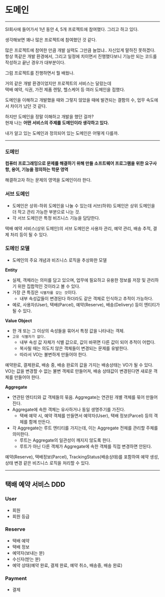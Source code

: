 # 도메인

---

SI회사에 들어가서 1년 동안 4, 5개 프로젝트에 참여했다. 그리고 하고 있다.

생각해보면 꽤나 많은 프로젝트에 참여했던 것 같다. 

많은 프로젝트에 참여한 만큼 개발 실력도 그만큼 늘었냐.. 자신있게 말하진 못하겠다.<br>
항상 똑같은 개발 환경에서, 그리고 일정에 치이면서 진행했다보니 기능만 되는 코드를 작성하고 끝난 경우가 대부분이다.

그럼 프로젝트를 진행하면서 뭘 배웠나.

거의 같은 개발 환경이었지만 프로젝트의 서비스는 달랐는데<br>
택배 예약, 식권, 가전 제품 렌탈, 헬스케어 등 여러 도메인을 접했다.

도메인을 이해하고 개발했을 때와 그렇지 않았을 때에 발견되는 결함의 수, 업무 속도에서 차이가 났던 것 같다.

하지만 도메인을 정말 이해하고 개발을 했던 걸까?<br>
현재 나는 **어떤 서비스의 주제를 도메인이라 생각하고 있다.** 

내가 알고 있는 도메인과 정의되어 있는 도메인은 어떻게 다를까.

---

### 도메인
**컴퓨터 프로그래밍으로 문제를 해결하기 위해 만들 소프트웨어 프로그램을 위한 요구사항, 용어, 기능을 정의하는 학문 영역**

해결하고자 하는 문제의 영역을 도메인이라 한다.

### 서브 도메인
- 도메인은 상위-하위 도메인을 나눌 수 있는데 서브(하위) 도메인은 상위 도메인을 더 작고 관리 가능한 부분으로 나눈 것.
- 각 서브 도메인은 특정 비즈니스 기능을 담당한다.

택배 예약 서비스(상위 도메인)의 서브 도메인은 사용자 관리, 예약 관리, 배송 추적, 결제 처리 등이 될 수 있다.

### 도메인 모델
- 도메인의 주요 개념과 비즈니스 로직을 추상화한 모델

**Entity**
- 실제, 객체라는 의미를 담고 있으며, 업무에 필요하고 유용한 정보를 저장 및 관리하기 위한 집합적인 것이라고 볼 수 있다.
- 가장 큰 특징은 `식별자를 갖는 것`이다.
  - 내부 속성값들이 변경된다 하더라도 같은 객체로 인식하고 추적이 가능하다.
- 예로, 사용자(User), 택배(Parcel), 예약(Reserve), 배송(Delivery) 등이 엔티티가 될 수 있다.

**Value Object**
- 한 개 또는 그 이상의 속성들을 묶어서 특정 값을 나타내는 객체.
- `고유 식별자가 없다.`
  - 내부 속성 값 자체가 식별 값으로, 값이 바뀌면 다른 값이 되어 추적이 어렵다.
  - 복사될 때는 의도치 않은 객체들이 변경되는 문제를 유발한다.
  - 따라서 VO는 불변하게 만들어야 한다.

예약완료, 결제완료, 배송 중, 배송 완료의 값을 가지는 배송상태는 VO가 될 수 있다.<br>
VO는 값을 변경할 수 없는 불변 객체로 만들어져, 배송 상태값이 변경된다면 새로운 객체를 만들어야 한다. 

**Aggregate**
- 연관된 엔티티와 값 객체들의 묶음. Aggregate는 연관된 개별 객체를 묶어 만들어진다.
- Aggregate에 속한 객체는 유사하거나 동일 생명주기를 가진다.
  - 택배 예약 시, 예약 객체를 만들면서 예약자(User), 택배 정보(Parcel) 등의 객체를 함께 만든다.
- 각 Aggregate는 루트 엔티티를 가지는데, 이는 Aggregate 전체를 관리할 주체를 의미한다.
  - 루트는 Aggregate의 일관성이 깨지지 않도록 한다.
  - 루트가 아닌 다른 객체가 Aggregate에 속한 객체를 직접 변경하면 안된다.

예약(Reserve), 택배정보(Parcel), TrackingStatus(배송상태)를 포함하여 예약 생성, 상태 변경 같은 비즈니스 로직을 처리할 수 있다.

---

## 택배 예약 서비스 DDD

### User
- 회원
- 회원 등급

### Reserve
- 택배 예약
- 택배 정보
- 예약자(보내는 분)
- 수신자(받는 분)
- 예약 상태(예약 완료, 결제 완료, 예약 취소, 배송중, 배송 완료)

### Payment
- 결제